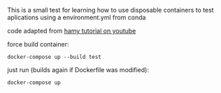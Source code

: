 This is a small test for learning how to use disposable containers to test aplications using a environment.yml from conda

code adapted from [hamy tutorial on youtube](https://www.youtube.com/watch?v=pDnjLqExT4s)



force build container:
```
docker-compose up --build test
```

just run (builds again if Dockerfile was modified):

```
docker-compose up 
```

